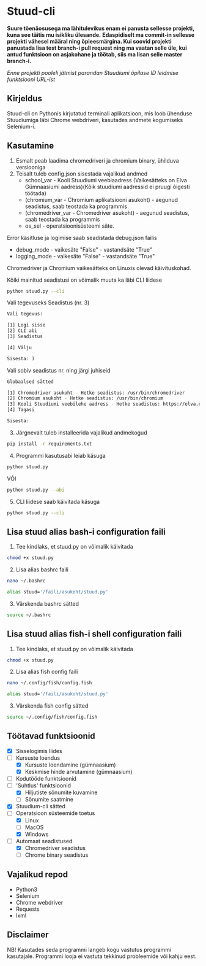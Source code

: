 # Stuud-cli
**Suure tõenäosusega ma lähitulevikus enam ei panusta sellesse projekti, kuna see täitis mu isikliku ülesande.**
**Edaspidiselt ma commit-in sellesse projekti vähesel määral ning õpieesmärgina. Kui soovid projekti panustada lisa test branch-i pull request ning ma vaatan selle üle, kui antud funktsioon on asjakohane ja töötab, siis ma lisan selle master branch-i.**

_Enne projekti pooleli jätmist parandan Stuudiumi õpilase ID leidmise funktsiooni URL-ist_

## Kirjeldus
Stuud-cli on Pythonis kirjutatud terminali aplikatsioon, mis loob ühenduse Stuudiumiga läbi Chrome webdriveri, kasutades andmete kogumiseks Selenium-i.
## Kasutamine

1. Esmalt peab laadima chromedriveri ja chromium binary, ühilduva versiooniga
2. Teisalt tuleb config.json sisestada vajalikud andmed
    * school_var - Kooli Stuudiumi veebiaadress (Vaikesätteks on Elva Gümnaasiumi aadress)(Kõik stuudiumi aadressid ei pruugi õigesti töötada)
    * (chromium_var - Chromium aplikatsiooni asukoht) - aegunud seadistus, saab teostada ka programmis
    * (chromedriver_var - Chromedriver asukoht) - aegunud seadistus, saab teostada ka programmis
    * os_sel - operatsioonisüsteemi säte.

Error käsitluse ja logimise saab seadistada debug.json failis
* debug_mode - vaikesäte "False" - vastandsäte "True"
* logging_mode - vaikesäte "False" - vastandsäte "True"


Chromedriver ja Chromium vaikesätteks on Linuxis olevad käivituskohad.

Kõiki mainitud seadistusi on võimalik muuta ka läbi CLI liidese
```sh
python stuud.py --cli
```
Vali tegevuseks Seadistus (nr. 3)
```sh
Vali tegevus:

[1] Logi sisse
[2] CLI abi
[3] Seadistus

[4] Välju

Sisesta: 3
```
Vali sobiv seadistus nr. ning järgi juhiseid
```sh
Globaalsed sätted

[1] Chromedriver asukoht - Hetke seadistus: /usr/bin/chromedriver
[2] Chromium asukoht - Hetke seadistus: /usr/bin/chromium
[3] Kooli Stuudiumi veebilehe aadress - Hetke seadistus: https://elva.ope.ee
[4] Tagasi

Sisesta:
```

3. Järgnevalt tuleb installeerida vajalikud andmekogud
```sh
pip install -r requirements.txt
```
4. Programmi kasutusabi leiab käsuga
```sh
python stuud.py
```
VÕI
```sh
python stuud.py --abi
```
5. CLI liidese saab käivitada käsuga
```sh
python stuud.py --cli
```

## Lisa stuud alias bash-i configuration faili

1. Tee kindlaks, et stuud.py on võimalik käivitada
```sh
chmod +x stuud.py
```

2. Lisa alias bashrc faili

```sh
nano ~/.bashrc
```

```sh
alias stuud='/faili/asukoht/stuud.py'
```

3. Värskenda bashrc sätted
```sh
source ~/.bashrc
```

## Lisa stuud alias fish-i shell configuration faili

1. Tee kindlaks, et stuud.py on võimalik käivitada
```sh
chmod +x stuud.py
```

2. Lisa alias fish config faili

```sh
nano ~/.config/fish/config.fish
```

```sh
alias stuud='/faili/asukoht/stuud.py'
```

3. Värskenda fish config sätted
```sh
source ~/.config/fish/config.fish
```

## Töötavad funktsioonid
- [x] Sisselogimis liides
- [ ] Kursuste loendus
    - [x] Kursuste loendamine (gümnaasium)
    - [x] Keskmise hinde arvutamine (gümnaasium)
- [ ] Kodutööde funktsioonid
- [ ] 'Suhtlus' funktsioonid
    - [x] Hiljutiste sõnumite kuvamine
    - [ ] Sõnumite saatmine
- [x] Stuudium-cli sätted
- [ ] Operatsioon süsteemide toetus
    - [x] Linux
    - [ ] MacOS
    - [x] Windows
- [ ] Automaat seadistused
    - [x] Chromedriver seadistus
    - [ ] Chrome binary seadistus

## Vajalikud repod
* Python3
* Selenium
* Chrome webdriver
* Requests
* lxml

## Disclaimer
NB! Kasutades seda programmi langeb kogu vastutus programmi kasutajale. Programmi looja ei vastuta tekkinud probleemide või kahju eest.
